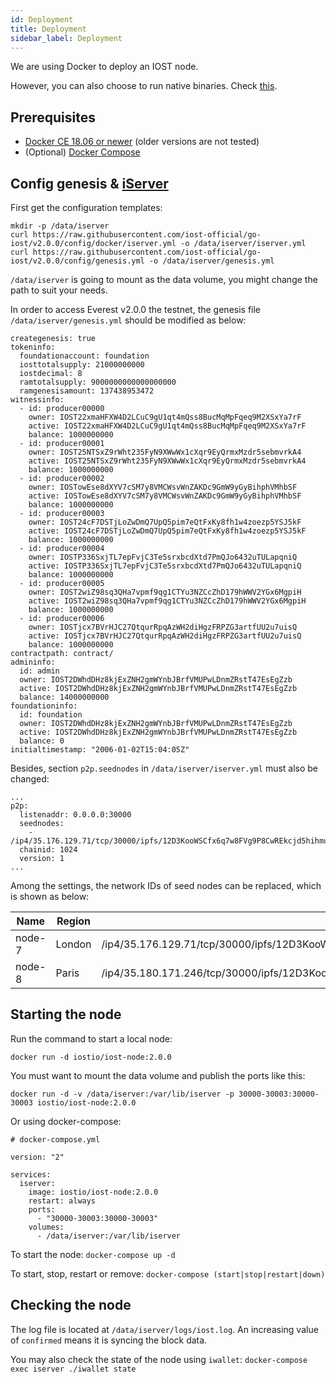 ```yaml
---
id: Deployment
title: Deployment
sidebar_label: Deployment
---
```


We are using Docker to deploy an IOST node.

However, you can also choose to run native binaries. Check [this](Environment-Configuration.md).

## Prerequisites

- [Docker CE 18.06 or newer](https://docs.docker.com/install/) (older versions are not tested)
- (Optional) [Docker Compose](https://docs.docker.com/compose/install/)

## Config genesis & [iServer](./iServer.md)

First get the configuration templates:

```
mkdir -p /data/iserver
curl https://raw.githubusercontent.com/iost-official/go-iost/v2.0.0/config/docker/iserver.yml -o /data/iserver/iserver.yml
curl https://raw.githubusercontent.com/iost-official/go-iost/v2.0.0/config/genesis.yml -o /data/iserver/genesis.yml
```

`/data/iserver` is going to mount as the data volume, you might change the path to suit your needs.

In order to access Everest v2.0.0 the testnet, the genesis
file `/data/iserver/genesis.yml` should be modified as below:

```
creategenesis: true
tokeninfo:
  foundationaccount: foundation
  iosttotalsupply: 21000000000
  iostdecimal: 8
  ramtotalsupply: 9000000000000000000
  ramgenesisamount: 137438953472
witnessinfo:
  - id: producer00000
    owner: IOST22xmaHFXW4D2LCuC9gU1qt4mQss8BucMqMpFqeq9M2XSxYa7rF
    active: IOST22xmaHFXW4D2LCuC9gU1qt4mQss8BucMqMpFqeq9M2XSxYa7rF
    balance: 1000000000
  - id: producer00001
    owner: IOST25NTSxZ9rWht235FyN9XWwWx1cXqr9EyQrmxMzdr5sebmvrkA4
    active: IOST25NTSxZ9rWht235FyN9XWwWx1cXqr9EyQrmxMzdr5sebmvrkA4
    balance: 1000000000
  - id: producer00002
    owner: IOSTowEse8dXYV7cSM7y8VMCWsvWnZAKDc9GmW9yGyBihphVMhbSF
    active: IOSTowEse8dXYV7cSM7y8VMCWsvWnZAKDc9GmW9yGyBihphVMhbSF
    balance: 1000000000
  - id: producer00003
    owner: IOST24cF7DSTjLoZwDmQ7UpQ5pim7eQtFxKy8fh1w4zoezp5YSJ5kF
    active: IOST24cF7DSTjLoZwDmQ7UpQ5pim7eQtFxKy8fh1w4zoezp5YSJ5kF
    balance: 1000000000
  - id: producer00004
    owner: IOSTP336SxjTL7epFvjC3Te5srxbcdXtd7PmQJo6432uTULapqniQ
    active: IOSTP336SxjTL7epFvjC3Te5srxbcdXtd7PmQJo6432uTULapqniQ
    balance: 1000000000
  - id: producer00005
    owner: IOST2wiZ98sq3QHa7vpmf9qg1CTYu3NZCcZhD179hWWV2YGx6MgpiH
    active: IOST2wiZ98sq3QHa7vpmf9qg1CTYu3NZCcZhD179hWWV2YGx6MgpiH
    balance: 1000000000
  - id: producer00006
    owner: IOSTjcx7BVrHJC27QtqurRpqAzWH2diHgzFRPZG3artfUU2u7uisQ
    active: IOSTjcx7BVrHJC27QtqurRpqAzWH2diHgzFRPZG3artfUU2u7uisQ
    balance: 1000000000
contractpath: contract/
admininfo:
  id: admin
  owner: IOST2DWhdDHz8kjExZNH2gmWYnbJBrfVMUPwLDnmZRstT47EsEgZzb
  active: IOST2DWhdDHz8kjExZNH2gmWYnbJBrfVMUPwLDnmZRstT47EsEgZzb
  balance: 14000000000
foundationinfo:
  id: foundation
  owner: IOST2DWhdDHz8kjExZNH2gmWYnbJBrfVMUPwLDnmZRstT47EsEgZzb
  active: IOST2DWhdDHz8kjExZNH2gmWYnbJBrfVMUPwLDnmZRstT47EsEgZzb
  balance: 0
initialtimestamp: "2006-01-02T15:04:05Z"
```

Besides, section `p2p.seednodes` in `/data/iserver/iserver.yml` must also be changed:

```
...
p2p:
  listenaddr: 0.0.0.0:30000
  seednodes:
    - /ip4/35.176.129.71/tcp/30000/ipfs/12D3KooWSCfx6q7w8FVg9P8CwREkcjd5hihmujdQKttuXgAGWh6a
  chainid: 1024
  version: 1
...
```

Among the settings, the network IDs of seed nodes can be replaced, which is shown as below:

| Name   | Region | Network ID                                                                              |
| ------ | ------ | --------------------------------------------------------------------------------------- |
| node-7 | London | /ip4/35.176.129.71/tcp/30000/ipfs/12D3KooWSCfx6q7w8FVg9P8CwREkcjd5hihmujdQKttuXgAGWh6a |
| node-8 | Paris  | /ip4/35.180.171.246/tcp/30000/ipfs/12D3KooWMBoNscv9tKUioseQemmrWFmEBPcLatRfWohAdkDQWb9w |

## Starting the node

Run the command to start a local node:

```
docker run -d iostio/iost-node:2.0.0
```

You must want to mount the data volume and publish the ports like this:

```
docker run -d -v /data/iserver:/var/lib/iserver -p 30000-30003:30000-30003 iostio/iost-node:2.0.0
```

Or using docker-compose:

```
# docker-compose.yml

version: "2"

services:
  iserver:
    image: iostio/iost-node:2.0.0
    restart: always
    ports:
      - "30000-30003:30000-30003"
    volumes:
      - /data/iserver:/var/lib/iserver
```

To start the node: `docker-compose up -d`

To start, stop, restart or remove: `docker-compose (start|stop|restart|down)`

## Checking the node

The log file is located at `/data/iserver/logs/iost.log`.
An increasing value of `confirmed` means it is syncing the block data.

You may also check the state of the node using `iwallet`:
`docker-compose exec iserver ./iwallet state`

